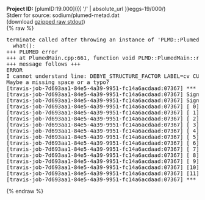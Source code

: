 **Project ID:** [plumID:19.000]({{ '/' | absolute_url }}eggs-19/000/)  
Stderr for source:  sodium/plumed-metad.dat   
(download [gzipped raw stdout](plumed-metad.dat.plumed.stdout.txt.gz))  
{% raw %}
<pre>
terminate called after throwing an instance of 'PLMD::Plumed::ExceptionError'
  what():  
+++ PLUMED error
+++ at PlumedMain.cpp:661, function void PLMD::PlumedMain::readInputWords(const std::vector<std::__cxx11::basic_string<char> >&)
+++ message follows +++
ERROR
I cannot understand line: DEBYE_STRUCTURE_FACTOR LABEL=cv CUTOFF=10.5 ACTIVE_Q=2.070595
Maybe a missing space or a typo?
[travis-job-7d693aa1-84e5-4a39-9951-fc14a6acdaad:07367] *** Process received signal ***
[travis-job-7d693aa1-84e5-4a39-9951-fc14a6acdaad:07367] Signal: Aborted (6)
[travis-job-7d693aa1-84e5-4a39-9951-fc14a6acdaad:07367] Signal code:  (-6)
[travis-job-7d693aa1-84e5-4a39-9951-fc14a6acdaad:07367] [ 0] /lib/x86_64-linux-gnu/libc.so.6(+0x354b0)[0x7fb02542d4b0]
[travis-job-7d693aa1-84e5-4a39-9951-fc14a6acdaad:07367] [ 1] /lib/x86_64-linux-gnu/libc.so.6(gsignal+0x38)[0x7fb02542d428]
[travis-job-7d693aa1-84e5-4a39-9951-fc14a6acdaad:07367] [ 2] /lib/x86_64-linux-gnu/libc.so.6(abort+0x16a)[0x7fb02542f02a]
[travis-job-7d693aa1-84e5-4a39-9951-fc14a6acdaad:07367] [ 3] /usr/lib/x86_64-linux-gnu/libstdc++.so.6(_ZN9__gnu_cxx27__verbose_terminate_handlerEv+0x16d)[0x7fb025a6784d]
[travis-job-7d693aa1-84e5-4a39-9951-fc14a6acdaad:07367] [ 4] /usr/lib/x86_64-linux-gnu/libstdc++.so.6(+0x8d6b6)[0x7fb025a656b6]
[travis-job-7d693aa1-84e5-4a39-9951-fc14a6acdaad:07367] [ 5] /usr/lib/x86_64-linux-gnu/libstdc++.so.6(+0x8d701)[0x7fb025a65701]
[travis-job-7d693aa1-84e5-4a39-9951-fc14a6acdaad:07367] [ 6] /usr/lib/x86_64-linux-gnu/libstdc++.so.6(+0x8d919)[0x7fb025a65919]
[travis-job-7d693aa1-84e5-4a39-9951-fc14a6acdaad:07367] [ 7] plumed[0x40ec95]
[travis-job-7d693aa1-84e5-4a39-9951-fc14a6acdaad:07367] [ 8] plumed[0x40f092]
[travis-job-7d693aa1-84e5-4a39-9951-fc14a6acdaad:07367] [ 9] plumed[0x409fe0]
[travis-job-7d693aa1-84e5-4a39-9951-fc14a6acdaad:07367] [10] /lib/x86_64-linux-gnu/libc.so.6(__libc_start_main+0xf0)[0x7fb025418830]
[travis-job-7d693aa1-84e5-4a39-9951-fc14a6acdaad:07367] [11] plumed[0x40a0a9]
[travis-job-7d693aa1-84e5-4a39-9951-fc14a6acdaad:07367] *** End of error message ***
</pre>
{% endraw %}
